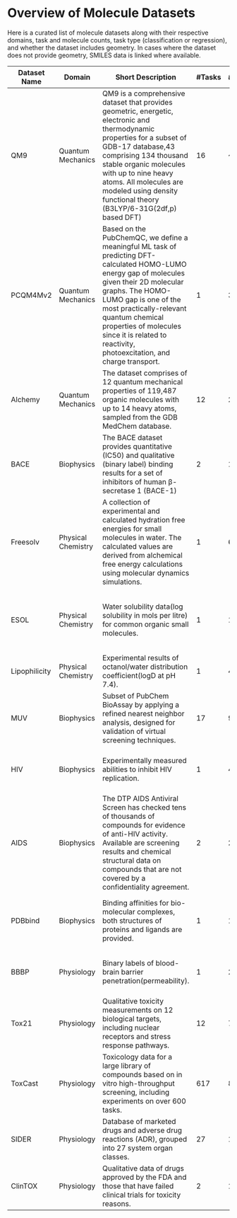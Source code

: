 # Overview of Molecule Datasets

Here is a curated list of molecule datasets along with their respective domains, task and molecule counts, task type (classification or regression), and whether the dataset includes geometry.
In cases where the dataset does not provide geometry, SMILES data is linked where available.


| Dataset Name | Domain | Short Description | #Tasks | #Compounds | Task Type | Data Type | Link | Paper |
|---|---|---|---|---|---|---|---|---|
| QM9 |Quantum Mechanics|QM9 is a comprehensive dataset that provides geometric, energetic, electronic and thermodynamic properties for a subset of GDB-17 database,43 comprising 134 thousand stable organic molecules with up to nine heavy atoms. All molecules are modeled using density functional theory (B3LYP/6-31G(2df,p) based DFT)| 16 | ~134,000 | `Regression` | SMILES, 3D coordinates | [figshare](http://quantum-machine.org/datasets/#:~:text=Available%20via-,figshare,-.) | [Enumeration of 166 billion organic small molecules in the chemical universe database GDB-17](http://pubs.acs.org/doi/abs/10.1021/ci300415d), [Quantum chemistry structures and properties of 134 kilo molecules](http://quantum-machine.org/datasets/#:~:text=A.%20von%20Lilienfeld%2C-,Quantum%20chemistry%20structures%20and%20properties%20of%20134%20kilo%20molecules,-%2C%20Scientific%20Data) |
| PCQM4Mv2 | Quantum Mechanics | Based on the PubChemQC, we define a meaningful ML task of predicting DFT-calculated HOMO-LUMO energy gap of molecules given their 2D molecular graphs. The HOMO-LUMO gap is one of the most practically-relevant quantum chemical properties of molecules since it is related to reactivity, photoexcitation, and charge transport. | 1 | 3,378,606 | `Regression` | SMILES | [website](https://ogb.stanford.edu/docs/lsc/pcqm4mv2/#dataset) | |
| Alchemy | Quantum Mechanics | The dataset comprises of 12 quantum mechanical properties of 119,487 organic molecules with up to 14 heavy atoms, sampled from the GDB MedChem database. | 12 | 202,579 | `Regression` | SMILES | [TUDatasets](https://chrsmrrs.github.io/datasets/docs/datasets/) | [Alchemy: A Quantum Chemistry Dataset for Benchmarking AI Models](https://arxiv.org/pdf/1906.09427.pdf)
| BACE | Biophysics | The BACE dataset provides quantitative (IC50) and qualitative (binary label) binding results for a set of inhibitors of human β-secretase 1 (BACE-1) | 2 | 1522 | `Regression` & `Classification` | SMILES | [MoleculeNet](https://moleculenet.org/datasets-1)|
| Freesolv | Physical Chemistry | A collection of experimental and calculated hydration free energies for small molecules in water. The calculated values are derived from alchemical free energy calculations using molecular dynamics simulations. | 1 | 643 | `Regression` | SMILES | [MoleculeNet](https://moleculenet.org/datasets-1#:~:text=organic%20small%20molecules.-,FreeSolv,-%3A%20Experimental%20and%20calculated) | [FreeSolv: a database of experimental and calculated hydration free energies, with input files](https://pubmed.ncbi.nlm.nih.gov/24928188/)
| ESOL | Physical Chemistry | Water solubility data(log solubility in mols per litre) for common organic small molecules. | 1 | 1128 | `Regression` | SMILES | [MoleculeNet](https://moleculenet.org/datasets-1#:~:text=modelled%20small%20molecules.-,ESOL,-%3A%20Water%20solubility%20data) | [ESOL:  Estimating Aqueous Solubility Directly from Molecular Structure](https://pubs.acs.org/doi/10.1021/ci034243x)
| Lipophilicity | Physical Chemistry | Experimental results of octanol/water distribution coefficient(logD at pH 7.4). | 1 | 4200 | `Regression` | SMILES | [MoleculeNet](https://moleculenet.org/datasets-1#:~:text=molecules%20in%20water.-,Lipophilicity,-%3A%20Experimental%20results%20of) | |
| MUV | Biophysics | Subset of PubChem BioAssay by applying a refined nearest neighbor analysis, designed for validation of virtual screening techniques. | 17 | 93,087 | `Classification` | SMILES | [MoleculeNet](https://moleculenet.org/datasets-1#:~:text=high%2Dthroughput%20screening.-,MUV,-%3A%20Subset%20of%20PubChem) | [MoleculeNet: A Benchmark for Molecular Machine Learning](https://arxiv.org/abs/1703.00564)
| HIV | Biophysics | Experimentally measured abilities to inhibit HIV replication. | 1 | 41,127 |`Classification` | SMILES | [MoleculeNet](https://moleculenet.org/datasets-1#:~:text=virtual%20screening%20techniques.-,HIV,-%3A%20Experimentally%20measured%20abilities) | [MoleculeNet: a benchmark for molecular machine learning](https://pubs.rsc.org/en/content/articlehtml/2018/sc/c7sc02664a)
| AIDS | Biophysics | The DTP AIDS Antiviral Screen has checked tens of thousands of compounds for evidence of anti-HIV activity. Available are screening results and chemical structural data on compounds that are not covered by a confidentiality agreement. | 2 | 2000 | `Classification` | molecular graph | [TUDataset](https://chrsmrrs.github.io/datasets/docs/datasets/#:~:text=%E2%80%93-,AIDS,-alchemy_full) | [IAM Graph Database Repository for Graph Based Pattern Recognition and Machine Learning](https://link.springer.com/chapter/10.1007/978-3-540-89689-0_33), [AIDS Antiviral Screen Data (2004)](https://wiki.nci.nih.gov/display/NCIDTPdata/AIDS+Antiviral+Screen+Data)
| PDBbind | Biophysics | Binding affinities for bio-molecular complexes, both structures of proteins and ligands are provided.| 1 | 11,908 | `Regression` | SMILES, 3D coordinates | [MoleculeNet](https://moleculenet.org/datasets-1#:~:text=inhibit%20HIV%20replication.-,PDBbind,-%3A%20Binding%20affinities%20for) | [Comparative assessment of scoring functions on a diverse test set](https://pubmed.ncbi.nlm.nih.gov/19358517/)
| BBBP | Physiology |  Binary labels of blood-brain barrier penetration(permeability). | 1 | 2,039 | `Classification` | SMILES | [MoleculeNet](https://moleculenet.org/datasets-1) | [MoleculeNet: a benchmark for molecular machine learning](https://pubs.rsc.org/en/content/articlehtml/2018/sc/c7sc02664a)
| Tox21 | Physiology | Qualitative toxicity measurements on 12 biological targets, including nuclear receptors and stress response pathways. | 12 | 7,831 | `Classification` | SMILES | [MoleculeNet](https://moleculenet.org/datasets-1#:~:text=barrier%20penetration(permeability).-,Tox21,-%3A%20Qualitative%20toxicity%20measurements) | [MoleculeNet: a benchmark for molecular machine learning](https://pubs.rsc.org/en/content/articlehtml/2018/sc/c7sc02664a)
| ToxCast | Physiology | Toxicology data for a large library of compounds based on in vitro high-throughput screening, including experiments on over 600 tasks. | 617 | 8,575 | `Classification` | SMILES | [MoleculeNet](https://moleculenet.org/datasets-1#:~:text=stress%20response%20pathways.-,ToxCast,-%3A%20Toxicology%20data%20for) | [MoleculeNet: a benchmark for molecular machine learning](https://pubs.rsc.org/en/content/articlehtml/2018/sc/c7sc02664a)
| SIDER | Physiology | Database of marketed drugs and adverse drug reactions (ADR), grouped into 27 system organ classes. | 27 | 1,427 | `Classification` | SMILES | [MoleculeNet](https://moleculenet.org/datasets-1#:~:text=over%20600%20tasks.-,SIDER,-%3A%20Database%20of%20marketed) | [MoleculeNet: a benchmark for molecular machine learning](https://pubs.rsc.org/en/content/articlehtml/2018/sc/c7sc02664a)
| ClinTOX | Physiology | Qualitative data of drugs approved by the FDA and those that have failed clinical trials for toxicity reasons. | 2 | 1,478 | `Classification` | SMILES | [MoleculeNet](https://moleculenet.org/datasets-1#:~:text=system%20organ%20classes.-,ClinTox,-%3A%20Qualitative%20data%20of) | [MoleculeNet: a benchmark for molecular machine learning](https://pubs.rsc.org/en/content/articlehtml/2018/sc/c7sc02664a)
